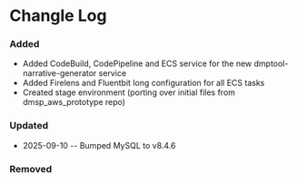 # Changle Log

### Added
- Added CodeBuild, CodePipeline and ECS service for the new dmptool-narrative-generator service
- Added Firelens and Fluentbit long configuration for all ECS tasks
- Created stage environment (porting over initial files from dmsp_aws_prototype repo) 

### Updated
- 2025-09-10 -- Bumped MySQL to v8.4.6

### Removed

